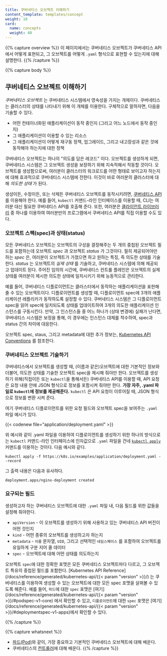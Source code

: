 ```yaml
---
title: 쿠버네티스 오브젝트 이해하기
content_template: templates/concept
weight: 10
card:
  name: concepts
  weight: 40
---
```


{{% capture overview %}}
이 페이지에서는 쿠버네티스 오브젝트가 쿠버네티스 API에서 어떻게 표현되고, 그 오브젝트를 어떻게 `.yaml` 형식으로 표현할 수 있는지에 대해 설명한다.
{{% /capture %}}

{{% capture body %}}
## 쿠버네티스 오브젝트 이해하기

*쿠버네티스 오브젝트* 는 쿠버네티스 시스템에서 영속성을 가지는 개체이다. 쿠버네티스는 클러스터의 상태를 나타내기 위해 이 개체를 이용한다. 구체적으로 말하자면, 다음을 기술할 수 있다.

* 어떤 컨테이너화된 애플리케이션이 동작 중인지 (그리고 어느 노드에서 동작 중인지)
* 그 애플리케이션이 이용할 수 있는 리소스
* 그 애플리케이션이 어떻게 재구동 정책, 업그레이드, 그리고 내고장성과 같은 것에 동작해야 하는지에 대한 정책

쿠버네티스 오브젝트는 하나의 "의도를 담은 레코드" 이다. 오브젝트를 생성하게 되면, 쿠버네티스 시스템은 그 오브젝트 생성을 보장하기 위해 지속적해서 작동할 것이다. 오브젝트를 생성함으로써, 여러분이 클러스터의 워크로드를 어떤 형태로 보이고자 하는지에 대해 효과적으로 쿠버네티스 시스템에 전한다. 이것이 바로 여러분의 클러스터에 대해 *의도한 상태* 가 된다.

생성이든, 수정이든, 또는 삭제든 쿠버네티스 오브젝트를 동작시키려면, [쿠버네티스 API](/ko/docs/concepts/overview/kubernetes-api/)를 이용해야 한다. 예를 들어, `kubectl` 커맨드-라인 인터페이스를 이용할 때, CLI는 여러분 대신 필요한 쿠버네티스 API를 호출해 준다. 또한, 여러분은 [클라이언트 라이브러리](/ko/docs/reference/using-api/client-libraries/) 중 하나를 이용하여 여러분만의 프로그램에서 쿠버네티스 API를 직접 이용할 수도 있다.

### 오브젝트 스펙(spec)과 상태(status)

모든 쿠버네티스 오브젝트는 오브젝트의 구성을 결정해주는 두 개의 중첩된 오브젝트 필드를 포함하는데 오브젝트 *spec* 과 오브젝트 *status* 가 그것이다. 필히 제공되어야만 하는 *spec* 은, 여러분이 오브젝트가 가졌으면 하고 원하는 특징, 즉 의도한 상태를 기술한다. *status* 는 오브젝트의 *실제 상태* 를 기술하고, 쿠버네티스 시스템에 의해 제공되고 업데이트 된다. 주어진 임의의 시간에, 쿠버네티스 컨트롤 플레인은 오브젝트의 실제 상태를 여러분이 제시한 의도한 상태에 일치시키기 위해 능동적으로 관리한다.


예를 들어, 쿠버네티스 디플로이먼트는 클러스터에서 동작하는 애플리케이션을 표현해 줄 수 있는 오브젝트이다. 디플로이먼트를 생성할 때, 디플로이먼트 spec에 3개의 애플리케이션 레플리카가 동작하도록 설정할 수 있다. 쿠버네티스 시스템은 그 디플로이먼트 spec을 읽어 spec에 일치되도록 상태를 업데이트하여 3개의 의도한 애플리케이션 인스턴스를 구동시킨다. 만약, 그 인스턴스들 중 어느 하나가 (상태 변경에) 실패가 난다면, 쿠버네티스 시스템은 보정을 통해, 이 경우에는 인스턴스 대체를 착수하여, spec과 status 간의 차이에 대응한다.

오브젝트 spec, staus, 그리고 metadata에 대한 추가 정보는, [Kubernetes API Conventions](https://git.k8s.io/community/contributors/devel/sig-architecture/api-conventions.md) 를 참조한다.

### 쿠버네티스 오브젝트 기술하기

쿠버네티스에서 오브젝트를 생성할 때, (이름과 같은)오브젝트에 대한 기본적인 정보와 더불어, 의도한 상태를 기술한 오브젝트 spec을 제시해 줘야만 한다. 오브젝트를 생성하기 위해(직접이든 또는 `kubectl`을 통해서든) 쿠버네티스 API를 이용할 때, API 요청은 요청 내용 안에 JSON 형식으로 정보를 포함시켜 줘야만 한다. **가장 자주, .yaml 파일로 `kubectl`에 정보를 제공해준다.** `kubectl` 은 API 요청이 이루어질 때, JSON 형식으로 정보를 변환 시켜 준다.

여기 쿠버네티스 디플로이먼트를 위한 요청 필드와 오브젝트 spec을 보여주는 `.yaml` 파일 예시가 있다.

{{< codenew file="application/deployment.yaml" >}}

위 예시와 같이 .yaml 파일을 이용하여 디플로이먼트를 생성하기 위한 하나의 방식으로는 `kubectl` 커맨드-라인 인터페이스에 인자값으로 `.yaml` 파일을 건네 [`kubectl apply`](/docs/reference/generated/kubectl/kubectl-commands#apply) 커맨드를 이용하는 것이다. 다음 예시와 같다.


```shell
kubectl apply -f https://k8s.io/examples/application/deployment.yaml --record
```

그 출력 내용은 다음과 유사하다.


```shell
deployment.apps/nginx-deployment created
```

### 요구되는 필드

생성하고자 하는 쿠버네티스 오브젝트에 대한 `.yaml` 파일 내, 다음 필드를 위한 값들을 설정해 줘야한다.

* `apiVersion` - 이 오브젝트를 생성하기 위해 사용하고 있는 쿠버네티스 API 버전이 어떤 것인지
* `kind` - 어떤 종류의 오브젝트를 생성하고자 하는지
* `metadata` - `이름` 문자열, `UID`, 그리고 선택적인 `네임스페이스` 를 포함하여 오브젝트를 유일하게 구분 지어 줄 데이터
* `spec` - 오브젝트에 대해 어떤 상태를 의도하는지

오브젝트 `spec`에 대한 정확한 포맷은 모든 쿠버네티스 오브젝트마다 다르고, 그 오브젝트 특유의 중첩된 필드를 포함한다. [Kubernetes API Reference](/docs/reference/generated/kubernetes-api/{{< param "version" >}}/) 는 쿠버네티스를 이용하여 생성할 수 있는 오브젝트에 대한 모든 spec 포맷을 살펴볼 수 있도록 해준다. 
예를 들어, `파드`에 대한 `spec` 포맷은 
[여기](/docs/reference/generated/kubernetes-api/{{< param "version" >}}/#podspec-v1-core)
에서 확인할 수 있고, `디플로이먼트`에 대한 `spec` 포맷은 
[여기](/docs/reference/generated/kubernetes-api/{{< param "version" >}}/#deploymentspec-v1-apps)에서 확인할 수 있다.

{{% /capture %}}

{{% capture whatsnext %}}
* [파드(Pod)](/ko/docs/concepts/workloads/pods/pod-overview/)와 같이, 가장 중요하고 기본적인 쿠버네티스 오브젝트에 대해 배운다.
* 쿠버네티스의 [컨트롤러](/docs/concepts/architecture/controller/)에 대해 배운다.
{{% /capture %}}


